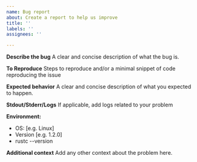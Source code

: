 ```yaml
---
name: Bug report
about: Create a report to help us improve
title: ''
labels: ''
assignees: ''

---
```


**Describe the bug**
A clear and concise description of what the bug is.

**To Reproduce**
Steps to reproduce and/or a minimal snippet of code reproducing the issue

**Expected behavior**
A clear and concise description of what you expected to happen.

**Stdout/Stderr/Logs**
If applicable, add logs related to your problem

**Environment:**
 - OS: [e.g. Linux]
 - Version [e.g. 1.2.0]
 - rustc --version

**Additional context**
Add any other context about the problem here.
